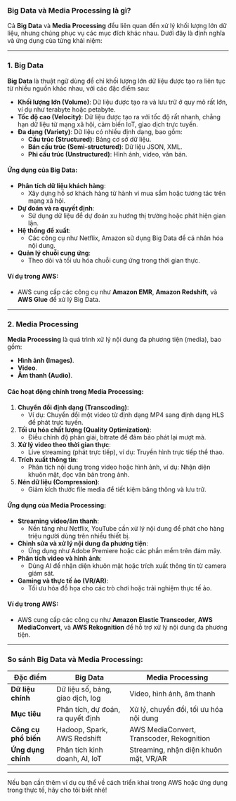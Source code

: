 ### **Big Data và Media Processing là gì?**

Cả **Big Data** và **Media Processing** đều liên quan đến xử lý khối lượng lớn dữ liệu, nhưng chúng phục vụ các mục đích khác nhau. Dưới đây là định nghĩa và ứng dụng của từng khái niệm:

---

### **1. Big Data**

**Big Data** là thuật ngữ dùng để chỉ khối lượng lớn dữ liệu được tạo ra liên tục từ nhiều nguồn khác nhau, với các đặc điểm sau:
- **Khối lượng lớn (Volume)**: Dữ liệu được tạo ra và lưu trữ ở quy mô rất lớn, ví dụ như terabyte hoặc petabyte.
- **Tốc độ cao (Velocity)**: Dữ liệu được tạo ra với tốc độ rất nhanh, chẳng hạn dữ liệu từ mạng xã hội, cảm biến IoT, giao dịch trực tuyến.
- **Đa dạng (Variety)**: Dữ liệu có nhiều định dạng, bao gồm:
  - **Cấu trúc (Structured)**: Bảng cơ sở dữ liệu.
  - **Bán cấu trúc (Semi-structured)**: Dữ liệu JSON, XML.
  - **Phi cấu trúc (Unstructured)**: Hình ảnh, video, văn bản.

#### **Ứng dụng của Big Data**:
- **Phân tích dữ liệu khách hàng**:
  - Xây dựng hồ sơ khách hàng từ hành vi mua sắm hoặc tương tác trên mạng xã hội.
- **Dự đoán và ra quyết định**:
  - Sử dụng dữ liệu để dự đoán xu hướng thị trường hoặc phát hiện gian lận.
- **Hệ thống đề xuất**:
  - Các công cụ như Netflix, Amazon sử dụng Big Data để cá nhân hóa nội dung.
- **Quản lý chuỗi cung ứng**:
  - Theo dõi và tối ưu hóa chuỗi cung ứng trong thời gian thực.

#### **Ví dụ trong AWS**:
- AWS cung cấp các công cụ như **Amazon EMR**, **Amazon Redshift**, và **AWS Glue** để xử lý Big Data.

---

### **2. Media Processing**

**Media Processing** là quá trình xử lý nội dung đa phương tiện (media), bao gồm:
- **Hình ảnh (Images)**.
- **Video**.
- **Âm thanh (Audio)**.

#### **Các hoạt động chính trong Media Processing**:
1. **Chuyển đổi định dạng (Transcoding)**:
   - Ví dụ: Chuyển đổi một video từ định dạng MP4 sang định dạng HLS để phát trực tuyến.
2. **Tối ưu hóa chất lượng (Quality Optimization)**:
   - Điều chỉnh độ phân giải, bitrate để đảm bảo phát lại mượt mà.
3. **Xử lý video theo thời gian thực**:
   - Live streaming (phát trực tiếp), ví dụ: Truyền hình trực tiếp thể thao.
4. **Trích xuất thông tin**:
   - Phân tích nội dung trong video hoặc hình ảnh, ví dụ: Nhận diện khuôn mặt, đọc văn bản trong ảnh.
5. **Nén dữ liệu (Compression)**:
   - Giảm kích thước file media để tiết kiệm băng thông và lưu trữ.

#### **Ứng dụng của Media Processing**:
- **Streaming video/âm thanh**:
  - Nền tảng như Netflix, YouTube cần xử lý nội dung để phát cho hàng triệu người dùng trên nhiều thiết bị.
- **Chỉnh sửa và xử lý nội dung đa phương tiện**:
  - Ứng dụng như Adobe Premiere hoặc các phần mềm trên đám mây.
- **Phân tích video và hình ảnh**:
  - Dùng AI để nhận diện khuôn mặt hoặc trích xuất thông tin từ camera giám sát.
- **Gaming và thực tế ảo (VR/AR)**:
  - Tối ưu hóa đồ họa cho các trò chơi hoặc trải nghiệm thực tế ảo.

#### **Ví dụ trong AWS**:
- AWS cung cấp các công cụ như **Amazon Elastic Transcoder**, **AWS MediaConvert**, và **AWS Rekognition** để hỗ trợ xử lý nội dung đa phương tiện.

---

### **So sánh Big Data và Media Processing**:

| **Đặc điểm**          | **Big Data**                               | **Media Processing**                   |
|-----------------------|-------------------------------------------|---------------------------------------|
| **Dữ liệu chính**      | Dữ liệu số, bảng, giao dịch, log          | Video, hình ảnh, âm thanh             |
| **Mục tiêu**           | Phân tích, dự đoán, ra quyết định         | Xử lý, chuyển đổi, tối ưu hóa nội dung |
| **Công cụ phổ biến**   | Hadoop, Spark, AWS Redshift               | AWS MediaConvert, Transcoder, Rekognition |
| **Ứng dụng chính**     | Phân tích kinh doanh, AI, IoT             | Streaming, nhận diện khuôn mặt, VR/AR |

---

Nếu bạn cần thêm ví dụ cụ thể về cách triển khai trong AWS hoặc ứng dụng trong thực tế, hãy cho tôi biết nhé!
